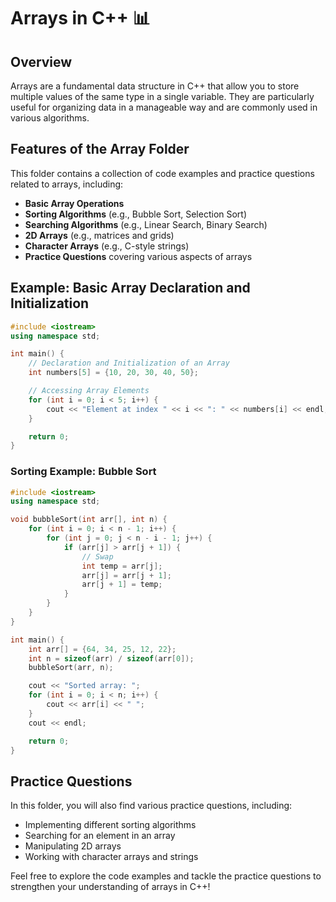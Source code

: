 # Arrays in C++ 📊

## Overview

Arrays are a fundamental data structure in C++ that allow you to store multiple values of the same type in a single variable. They are particularly useful for organizing data in a manageable way and are commonly used in various algorithms.

## Features of the Array Folder

This folder contains a collection of code examples and practice questions related to arrays, including:

- **Basic Array Operations**
- **Sorting Algorithms** (e.g., Bubble Sort, Selection Sort)
- **Searching Algorithms** (e.g., Linear Search, Binary Search)
- **2D Arrays** (e.g., matrices and grids)
- **Character Arrays** (e.g., C-style strings)
- **Practice Questions** covering various aspects of arrays

## Example: Basic Array Declaration and Initialization

```cpp
#include <iostream>
using namespace std;

int main() {
    // Declaration and Initialization of an Array
    int numbers[5] = {10, 20, 30, 40, 50};

    // Accessing Array Elements
    for (int i = 0; i < 5; i++) {
        cout << "Element at index " << i << ": " << numbers[i] << endl;
    }

    return 0;
}
```

### Sorting Example: Bubble Sort

```cpp
#include <iostream>
using namespace std;

void bubbleSort(int arr[], int n) {
    for (int i = 0; i < n - 1; i++) {
        for (int j = 0; j < n - i - 1; j++) {
            if (arr[j] > arr[j + 1]) {
                // Swap
                int temp = arr[j];
                arr[j] = arr[j + 1];
                arr[j + 1] = temp;
            }
        }
    }
}

int main() {
    int arr[] = {64, 34, 25, 12, 22};
    int n = sizeof(arr) / sizeof(arr[0]);
    bubbleSort(arr, n);

    cout << "Sorted array: ";
    for (int i = 0; i < n; i++) {
        cout << arr[i] << " ";
    }
    cout << endl;

    return 0;
}
```

## Practice Questions

In this folder, you will also find various practice questions, including:

- Implementing different sorting algorithms
- Searching for an element in an array
- Manipulating 2D arrays
- Working with character arrays and strings

Feel free to explore the code examples and tackle the practice questions to strengthen your understanding of arrays in C++!
